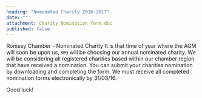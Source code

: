 ```yaml
---
heading: "Nominated Charity 2016-2017"
date: ""
attachment: Charity Nomination form.doc
published: false
---
```


Romsey Chamber - Nominated Charity
It is that time of year where the AGM will soon be upon us, we will be choosing our annual nominated charity. We will be considering all registered charities based within our chamber region that have received a nomination. You can submit your charities nomination by downloading and completing the form. We must receive all completed nomination forms electronically by 31/03/16.

Good luck!
